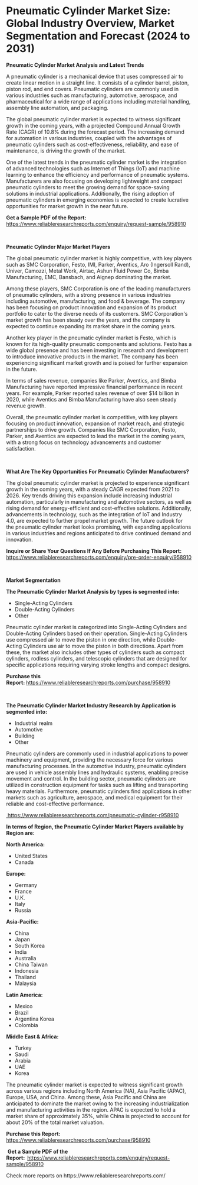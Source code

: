 <p><h1>Pneumatic Cylinder Market Size: Global Industry Overview, Market Segmentation and Forecast (2024 to 2031)</h1></p><p><strong>Pneumatic Cylinder Market Analysis and Latest Trends</strong></p>
<p><p>A pneumatic cylinder is a mechanical device that uses compressed air to create linear motion in a straight line. It consists of a cylinder barrel, piston, piston rod, and end covers. Pneumatic cylinders are commonly used in various industries such as manufacturing, automotive, aerospace, and pharmaceutical for a wide range of applications including material handling, assembly line automation, and packaging.</p><p>The global pneumatic cylinder market is expected to witness significant growth in the coming years, with a projected Compound Annual Growth Rate (CAGR) of 10.8% during the forecast period. The increasing demand for automation in various industries, coupled with the advantages of pneumatic cylinders such as cost-effectiveness, reliability, and ease of maintenance, is driving the growth of the market.</p><p>One of the latest trends in the pneumatic cylinder market is the integration of advanced technologies such as Internet of Things (IoT) and machine learning to enhance the efficiency and performance of pneumatic systems. Manufacturers are also focusing on developing lightweight and compact pneumatic cylinders to meet the growing demand for space-saving solutions in industrial applications. Additionally, the rising adoption of pneumatic cylinders in emerging economies is expected to create lucrative opportunities for market growth in the near future.</p></p>
<p><strong>Get a Sample PDF of the Report:&nbsp;</strong> <a href="https://www.reliableresearchreports.com/enquiry/request-sample/958910">https://www.reliableresearchreports.com/enquiry/request-sample/958910</a></p>
<p>&nbsp;</p>
<p><strong>Pneumatic Cylinder Major Market Players</strong></p>
<p><p>The global pneumatic cylinder market is highly competitive, with key players such as SMC Corporation, Festo, IMI, Parker, Aventics, Aro (Ingersoll Rand), Univer, Camozzi, Metal Work, Airtac, Ashun Fluid Power Co, Bimba Manufacturing, EMC, Bansbach, and Aignep dominating the market. </p><p>Among these players, SMC Corporation is one of the leading manufacturers of pneumatic cylinders, with a strong presence in various industries including automotive, manufacturing, and food & beverage. The company has been focusing on product innovation and expansion of its product portfolio to cater to the diverse needs of its customers. SMC Corporation's market growth has been steady over the years, and the company is expected to continue expanding its market share in the coming years.</p><p>Another key player in the pneumatic cylinder market is Festo, which is known for its high-quality pneumatic components and solutions. Festo has a wide global presence and has been investing in research and development to introduce innovative products in the market. The company has been experiencing significant market growth and is poised for further expansion in the future.</p><p>In terms of sales revenue, companies like Parker, Aventics, and Bimba Manufacturing have reported impressive financial performance in recent years. For example, Parker reported sales revenue of over $14 billion in 2020, while Aventics and Bimba Manufacturing have also seen steady revenue growth.</p><p>Overall, the pneumatic cylinder market is competitive, with key players focusing on product innovation, expansion of market reach, and strategic partnerships to drive growth. Companies like SMC Corporation, Festo, Parker, and Aventics are expected to lead the market in the coming years, with a strong focus on technology advancements and customer satisfaction.</p></p>
<p>&nbsp;</p>
<p><strong>What Are The Key Opportunities For Pneumatic Cylinder Manufacturers?</strong></p>
<p><p>The global pneumatic cylinder market is projected to experience significant growth in the coming years, with a steady CAGR expected from 2021 to 2026. Key trends driving this expansion include increasing industrial automation, particularly in manufacturing and automotive sectors, as well as rising demand for energy-efficient and cost-effective solutions. Additionally, advancements in technology, such as the integration of IoT and Industry 4.0, are expected to further propel market growth. The future outlook for the pneumatic cylinder market looks promising, with expanding applications in various industries and regions anticipated to drive continued demand and innovation.</p></p>
<p><strong>Inquire or Share Your Questions If Any Before Purchasing This Report:</strong> <a href="https://www.reliableresearchreports.com/enquiry/pre-order-enquiry/958910">https://www.reliableresearchreports.com/enquiry/pre-order-enquiry/958910</a></p>
<p>&nbsp;</p>
<p><strong>Market Segmentation</strong></p>
<p><strong>The Pneumatic Cylinder Market Analysis by types is segmented into:</strong></p>
<p><ul><li>Single-Acting Cylinders</li><li>Double-Acting Cylinders</li><li>Other</li></ul></p>
<p><p>Pneumatic cylinder market is categorized into Single-Acting Cylinders and Double-Acting Cylinders based on their operation. Single-Acting Cylinders use compressed air to move the piston in one direction, while Double-Acting Cylinders use air to move the piston in both directions. Apart from these, the market also includes other types of cylinders such as compact cylinders, rodless cylinders, and telescopic cylinders that are designed for specific applications requiring varying stroke lengths and compact designs.</p></p>
<p><strong>Purchase this Report:&nbsp;</strong><a href="https://www.reliableresearchreports.com/purchase/958910">https://www.reliableresearchreports.com/purchase/958910</a></p>
<p>&nbsp;</p>
<p><strong>The Pneumatic Cylinder Market Industry Research by Application is segmented into:</strong></p>
<p><ul><li>Industrial realm</li><li>Automotive</li><li>Building</li><li>Other</li></ul></p>
<p><p>Pneumatic cylinders are commonly used in industrial applications to power machinery and equipment, providing the necessary force for various manufacturing processes. In the automotive industry, pneumatic cylinders are used in vehicle assembly lines and hydraulic systems, enabling precise movement and control. In the building sector, pneumatic cylinders are utilized in construction equipment for tasks such as lifting and transporting heavy materials. Furthermore, pneumatic cylinders find applications in other markets such as agriculture, aerospace, and medical equipment for their reliable and cost-effective performance.</p></p>
<p><a href="https://www.reliableresearchreports.com/pneumatic-cylinder-r958910">&nbsp;https://www.reliableresearchreports.com/pneumatic-cylinder-r958910</a></p>
<p><strong>In terms of Region, the Pneumatic Cylinder Market Players available by Region are:</strong></p>
<p>
    <p> <strong> North America: </strong>
        <ul>
            <li>United States</li>
            <li>Canada</li>
        </ul>
        </p> 
    <p> <strong> Europe: </strong>
        <ul>
            <li>Germany</li>
            <li>France</li>
            <li>U.K.</li>
            <li>Italy</li>
            <li>Russia</li>
        </ul>
        </p> 
    <p> <strong> Asia-Pacific: </strong>
        <ul>
            <li>China</li>
            <li>Japan</li>
            <li>South Korea</li>
            <li>India</li>
            <li>Australia</li>
            <li>China Taiwan</li>
            <li>Indonesia</li>
            <li>Thailand</li>
            <li>Malaysia</li>
        </ul>
        </p> 
    <p> <strong> Latin America: </strong>
        <ul>
            <li>Mexico</li>
            <li>Brazil</li>
            <li>Argentina Korea</li>
            <li>Colombia</li>
        </ul>
        </p> 
    <p> <strong> Middle East & Africa: </strong>
        <ul>
            <li>Turkey</li>
            <li>Saudi</li>
            <li>Arabia</li>
            <li>UAE</li>
            <li>Korea</li>
        </ul>
    </p>
    </p>
<p><p>The pneumatic cylinder market is expected to witness significant growth across various regions including North America (NA), Asia Pacific (APAC), Europe, USA, and China. Among these, Asia Pacific and China are anticipated to dominate the market owing to the increasing industrialization and manufacturing activities in the region. APAC is expected to hold a market share of approximately 35%, while China is projected to account for about 20% of the total market valuation.</p></p>
<p><strong>Purchase this Report: </strong><a href="https://www.reliableresearchreports.com/purchase/958910">https://www.reliableresearchreports.com/purchase/958910</a></p>
<p>&nbsp;<strong>Get a Sample PDF of the Report:&nbsp;&nbsp;</strong><a href="https://www.reliableresearchreports.com/enquiry/request-sample/958910">https://www.reliableresearchreports.com/enquiry/request-sample/958910</a></p>
<p><strong></strong></p>
<p>Check more reports on https://www.reliableresearchreports.com/</p>
